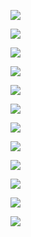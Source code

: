 ![](https://obsidian-bucket.oss-cn-beijing.aliyuncs.com/20220117075126.png)

![](https://obsidian-bucket.oss-cn-beijing.aliyuncs.com/20220117075239.png)

![](https://obsidian-bucket.oss-cn-beijing.aliyuncs.com/20220117075506.png)

![](https://obsidian-bucket.oss-cn-beijing.aliyuncs.com/20220117075645.png)

![](https://obsidian-bucket.oss-cn-beijing.aliyuncs.com/20220117080040.png)

![](https://obsidian-bucket.oss-cn-beijing.aliyuncs.com/20220117080725.png)

![](https://obsidian-bucket.oss-cn-beijing.aliyuncs.com/20220117080917.png)

![](https://obsidian-bucket.oss-cn-beijing.aliyuncs.com/20220117081332.png)

![](https://obsidian-bucket.oss-cn-beijing.aliyuncs.com/20220117081618.png)

![](https://obsidian-bucket.oss-cn-beijing.aliyuncs.com/20220117081848.png)

![](https://obsidian-bucket.oss-cn-beijing.aliyuncs.com/20220117082412.png)

![](https://obsidian-bucket.oss-cn-beijing.aliyuncs.com/20220117082527.png)

